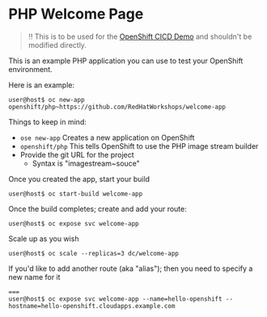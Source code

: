 # PHP Welcome Page

> :bangbang: This is to be used for the [OpenShift CICD Demo](https://github.com/RedHatWorkshops/openshift-cicd-demo) and shouldn't be modified directly.

This is an example PHP application you can use to test your OpenShift environment.

Here is an example:
```
user@host$ oc new-app openshift/php~https://github.com/RedHatWorkshops/welcome-app
```

Things to keep in mind:
* `ose new-app` Creates a new application on OpenShift
* `openshift/php` This tells OpenShift to use the PHP image stream builder
* Provide the git URL for the project
  * Syntax is "imagestream~souce"

Once you created the app, start your build

```
user@host$ oc start-build welcome-app
```

Once the build completes; create and add your route:
```
user@host$ oc expose svc welcome-app
```

Scale up as you wish
```
user@host$ oc scale --replicas=3 dc/welcome-app
```

If you'd like to add another route (aka "alias"); then you need to specify a new name for it

```
===
user@host$ oc expose svc welcome-app --name=hello-openshift --hostname=hello-openshift.cloudapps.example.com
```
